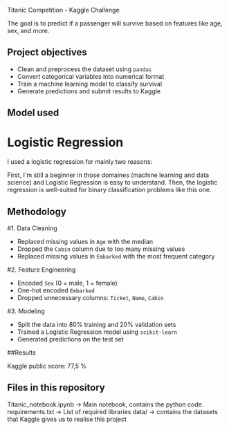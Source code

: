 Titanic Competition - Kaggle Challenge

The goal is to predict if a passenger will survive based on features like age, sex, and more.

## Project objectives

- Clean and preprocess the dataset using `pandas`
- Convert categorical variables into numerical format
- Train a machine learning model to classify survival
- Generate predictions and submit results to Kaggle

## Model used

# Logistic Regression

I used a logistic regression for mainly two reasons:

First, I'm still a beginner in those domaines (machine learning and data science) and Logistic Regression is easy to understand. Then, the logistic regression is well-suited for binary classification problems like this one.


## Methodology

#1. Data Cleaning
- Replaced missing values in `Age` with the median
- Dropped the `Cabin` column due to too many missing values
- Replaced missing values in `Embarked` with the most frequent category

#2. Feature Engineering
   - Encoded `Sex` (0 = male, 1 = female)
   - One-hot encoded `Embarked`
   - Dropped unnecessary columns: `Ticket`, `Name`, `Cabin`

#3. Modeling
   - Split the data into 80% training and 20% validation sets
   - Trained a Logistic Regression model using `scikit-learn`
   - Generated predictions on the test set


##Results

Kaggle public score: 77,5 %



## Files in this repository

Titanic_notebook.ipynb -> Main notebook, contains the python code.
requirements.txt -> List of required libraries
data/ -> contains the datasets that Kaggle gives us to realise this project
